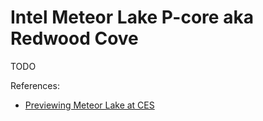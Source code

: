 # Intel Meteor Lake P-core aka Redwood Cove

TODO

References:

- [Previewing Meteor Lake at CES](https://chipsandcheese.com/2024/01/11/previewing-meteor-lake-at-ces/)
